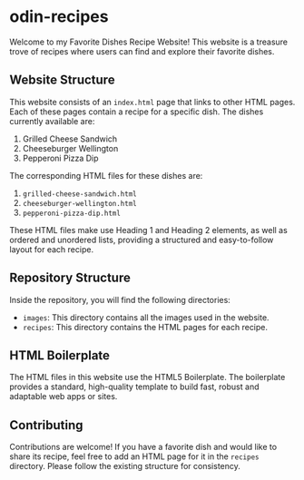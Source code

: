 # odin-recipes

Welcome to my Favorite Dishes Recipe Website! This website is a treasure trove of recipes where users can find and explore their favorite dishes.

## Website Structure

This website consists of an `index.html` page that links to other HTML pages. 
Each of these pages contain a recipe for a specific dish. The dishes currently available are:

1. Grilled Cheese Sandwich
2. Cheeseburger Wellington
3. Pepperoni Pizza Dip

The corresponding HTML files for these dishes are:

1. `grilled-cheese-sandwich.html`
2. `cheeseburger-wellington.html`
3. `pepperoni-pizza-dip.html`

These HTML files make use Heading 1 and Heading 2 elements, as well as ordered and unordered lists, providing a structured and easy-to-follow layout for each recipe.

## Repository Structure

Inside the repository, you will find the following directories:

- `images`: This directory contains all the images used in the website.
- `recipes`: This directory contains the HTML pages for each recipe.

## HTML Boilerplate

The HTML files in this website use the HTML5 Boilerplate.
The boilerplate provides a standard, high-quality template to build fast, robust and adaptable web apps or sites.

## Contributing

Contributions are welcome! If you have a favorite dish and would like to share its recipe, feel free to add an HTML page for it in the `recipes` directory. Please follow the existing structure for consistency.